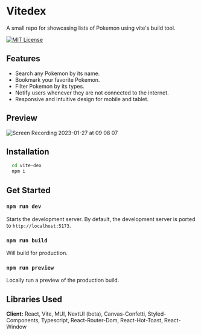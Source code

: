 # Vitedex

A small repo for showcasing lists of Pokemon using vite's build tool.

[![MIT License](https://img.shields.io/badge/License-MIT-green.svg)](https://choosealicense.com/licenses/mit/)

## Features

- Search any Pokemon by its name.
- Bookmark your favorite Pokemon.
- Filter Pokemon by its types.
- Notify users whenever they are not connected to the internet.
- Responsive and intuitive design for mobile and tablet.    


## Preview
![Screen Recording 2023-01-27 at 09 08 07](https://user-images.githubusercontent.com/22772929/214996760-c437091a-2f8b-4440-843f-28b82dedb422.gif)


## Installation

```bash
  cd vite-dex
  npm i
```
    
## Get Started

### `npm run dev`
Starts the development server. By default, the development server is ported to `http://localhost:5173`.

### `npm run build`
Will build for production.

### `npm run preview`
Locally run a preview of the production build.
## Libraries Used

**Client:** React, Vite, MUI, NextUI (beta), Canvas-Confetti, Styled-Components, Typescript, React-Router-Dom, React-Hot-Toast, React-Window
